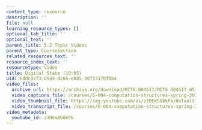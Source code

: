 ```yaml
---
content_type: resource
description: ''
file: null
learning_resource_types: []
optional_tab_title: ''
optional_text: ''
parent_title: 5.2 Topic Videos
parent_type: CourseSection
related_resources_text: ''
resource_index_text: ''
resourcetype: Video
title: Digital State (10:05)
uid: 6ddc92f3-05a9-dc66-eb05-30f33170fbb4
video_files:
  archive_url: https://archive.org/download/MIT6.004S17/MIT6_004S17_05-02-01_300k.mp4
  video_captions_file: /courses/6-004-computation-structures-spring-2017/20322e6dc97056768cbdbaa170033b99_z3DEmSG8kPk.vtt
  video_thumbnail_file: https://img.youtube.com/vi/z3DEmSG8kPk/default.jpg
  video_transcript_file: /courses/6-004-computation-structures-spring-2017/f423c43074131fc9a9dfd98db8969922_z3DEmSG8kPk.pdf
video_metadata:
  youtube_id: z3DEmSG8kPk
---
```

